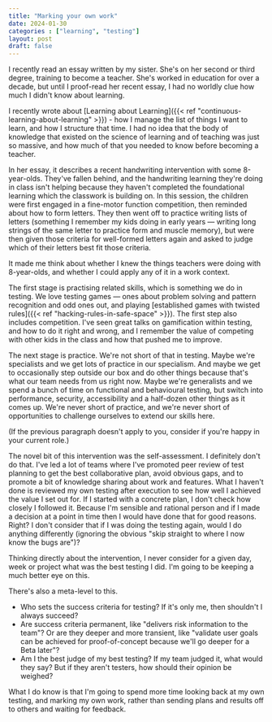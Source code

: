 ```yaml
---
title: "Marking your own work"
date: 2024-01-30
categories : ["learning", "testing"]
layout: post
draft: false
---
```


I recently read an essay written by my sister. She's on her second or third degree, training to become a teacher. She's worked in education for over a decade, but until I proof-read her recent essay, I had no worldly clue how much I didn't know about learning.

I recently wrote about [Learning about Learning]({{< ref "continuous-learning-about-learning" >}}) - how I manage the list of things I want to learn, and how I structure that time. I had no idea that the body of knowledge that existed on the science of learning and of teaching was just so massive, and how much of that you needed to know before becoming a teacher.

In her essay, it describes a recent handwriting intervention with some 8-year-olds. They've fallen behind, and the handwriting learning they're doing in class isn't helping because they haven't completed the foundational learning which the classwork is building on. In this session, the children were first engaged in a fine-motor function competition, then reminded about how to form letters. They then went off to practice writing lists of letters (something I remember my kids doing in early years — writing long strings of the same letter to practice form and muscle memory), but were then given those criteria for well-formed letters again and asked to judge which of their letters best fit those criteria.

It made me think about whether I knew the things teachers were doing with 8-year-olds, and whether I could apply any of it in a work context.

The first stage is practising related skills, which is something we do in testing. We love testing games — ones about problem solving and pattern recognition and odd ones out, and playing [established games with twisted rules]({{< ref "hacking-rules-in-safe-space" >}}). The first step also includes competition. I've seen great talks on gamification within testing, and how to do it right and wrong, and I remember the value of competing with other kids in the class and how that pushed me to improve.

The next stage is practice. We're not short of that in testing. Maybe we're specialists and we get lots of practice in our specialism. And maybe we get to occasionally step outside our box and do other things because that's what our team needs from us right now. Maybe we're generalists and we spend a bunch of time on functional and behavioural testing, but switch into performance, security, accessibility and a half-dozen other things as it comes up. We're never short of practice, and we're never short of opportunities to challenge ourselves to extend our skills here.

(If the previous paragraph doesn't apply to you, consider if you're happy in your current role.)

The novel bit of this intervention was the self-assessment. I definitely don't do that. I've led a lot of teams where I've promoted peer review of test planning to get the best collaborative plan, avoid obvious gaps, and to promote a bit of knowledge sharing about work and features. What I haven't done is reviewed my own testing after execution to see how well I achieved the value I set out for. If I started with a concrete plan, I don't check how closely I followed it. Because I'm sensible and rational person and if I made a decision at a point in time then I would have done that for good reasons. Right? I don't consider that if I was doing the testing again, would I do anything differently (ignoring the obvious "skip straight to where I now know the bugs are")?

Thinking directly about the intervention, I never consider for a given day, week or project what was the best testing I did. I'm going to be keeping a much better eye on this.

There's also a meta-level to this.

* Who sets the success criteria for testing? If it's only me, then shouldn't I always succeed?
* Are success criteria permanent, like "delivers risk information to the team"? Or are they deeper and more transient, like "validate user goals can be achieved for proof-of-concept because we'll go deeper for a Beta later"?
* Am I the best judge of my best testing? If my team judged it, what would they say? But if they aren't testers, how should their opinion be weighed?

What I do know is that I'm going to spend more time looking back at my own testing, and marking my own work, rather than sending plans and results off to others and waiting for feedback.
